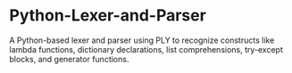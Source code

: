 # Python-Lexer-and-Parser
A Python-based lexer and parser using PLY to recognize constructs like lambda functions, dictionary declarations, list comprehensions, try-except blocks, and generator functions.
